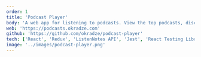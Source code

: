 ```yaml
---
order: 1
title: 'Podcast Player'
body: 'A web app for listening to podcasts. View the top podcasts, discover new podcasts, get detailed information and recommendations.'
web: 'https://podcasts.okradze.com'
github: 'https://github.com/okradze/podcast-player'
tech: ['React', 'Redux', 'ListenNotes API', 'Jest', 'React Testing Library']
image: '../images/podcast-player.png'
---
```

